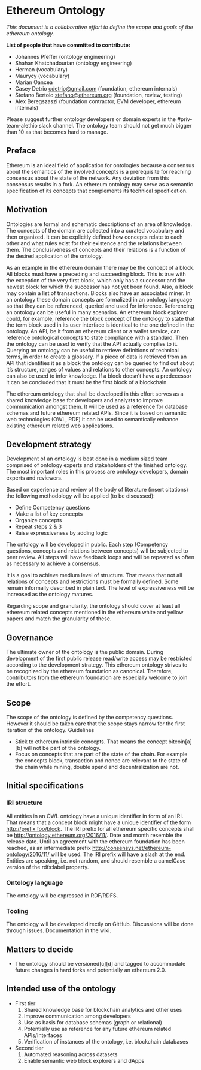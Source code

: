 # Ethereum Ontology
_This document is a collaborative effort to define the scope and goals of the ethereum ontology._

__List of people that have committed to contribute:__
* Johannes Pfeffer (ontology engineering)
* Shahan Khatchadourian (ontology engineering)
* Herman (vocabulary)
* Maurycy (vocabulary)
* Marian Oancea
* Casey Detrio cdetrio@gmail.com (foundation, ethereum internals)
* Stefano Bertolo <stefano@ethereum.org> (foundation, review, testing)
* Alex Beregszaszi (foundation contractor, EVM developer, ethereum internals)

Please suggest further ontology developers or domain experts in the #priv-team-alethio slack channel. The ontology team should not get much bigger than 10 as that becomes hard to manage.


## Preface
Ethereum is an ideal field of application for ontologies because a consensus about the semantics of the involved concepts is a prerequisite for reaching consensus about the state of the network. Any deviation from this consensus results in a fork. An ethereum ontology may serve as a semantic specification of its concepts that complements its technical specification.


## Motivation
Ontologies are formal and schematic descriptions of an area of knowledge. The concepts of the domain are collected into a curated vocabulary and then organized. It can be explicitly defined how concepts relate to each other and what rules exist for their existence and the relations between them. The conclusiveness of concepts and their relations is a function of the desired application of the ontology.

As an example in the ethereum domain there may be the concept of a block. All blocks must have a preceding and succeeding block. This is true with the exception of the very first block, which only has a successor and the newest block for which the successor has not yet been found. Also, a block may contain a list of transactions. Blocks also have an associated miner. In an ontology these domain concepts are formalized in an ontology language so that they can be referenced, queried and used for inference. Referencing an ontology can be useful in many scenarios. An ethereum block explorer could, for example, reference the block concept of the ontology to state that the term block used in its user interface is identical to the one defined in the ontology. An API, be it from an ethereum client or a wallet service, can reference ontological concepts to state compliance with a standard. Then the ontology can be used to verify that the API actually complies to it. Querying an ontology can be useful to retrieve definitions of technical terms, in order to create a glossary. If a piece of data is retrieved from an API that identifies it as a block the ontology can be queried to find out about it’s structure, ranges of values and relations to other concepts. An ontology can also be used to infer knowledge. If a block doesn’t have a predecessor it can be concluded that it must be the first block of a blockchain.

The ethereum ontology that shall be developed in this effort serves as a shared knowledge base for developers and analysts to improve communication amongst them. It will be used as a reference for database schemas and future ethereum related APIs. Since it is based on semantic web technologies (OWL, RDF) it can be used to semantically enhance existing ethereum related web applications.


## Development strategy
Development of an ontology is best done in a medium sized team comprised of ontology experts and stakeholders of the finished ontology. The most important roles in this process are ontology developers, domain experts and reviewers.

Based on experience and review of the body of literature (insert citations) the following methodology will be applied (to be discussed):

* Define Competency questions
* Make a list of key concepts
* Organize concepts
* Repeat steps 2 & 3
* Raise expressiveness by adding logic

The ontology will be developed in public. Each step (Competency questions, concepts and relations between concepts) will be subjected to peer review. All steps will have feedback loops and will be repeated as often as necessary to achieve a consensus.

It is a goal to achieve medium level of structure. That means that not all relations of concepts and restrictions must be formally defined. Some remain informally described in plain text. The level of expressiveness will be increased as the ontology matures.

Regarding scope and granularity, the ontology should cover at least all ethereum related concepts mentioned in the ethereum white and yellow papers and match the granularity of these.


## Governance
The ultimate owner of the ontology is the public domain. 
During development of the first public release read/write access may be restricted according to the development strategy.
This ethereum ontology strives to be recognized by the ethereum foundation as canonical. Therefore, contributors from the ethereum foundation are especially welcome to join the effort.


## Scope
The scope of the ontology is defined by the competency questions.
However it should be taken care that the scope stays narrow for the first iteration of the ontology.
Guidelines
* Stick to ethereum intrinsic concepts. That means the concept bitcoin[a][b] will not be part of the ontology.
* Focus on concepts that are part of the state of the chain. For example the concepts block, transaction and nonce are relevant to the state of the chain while mining, double spend and decentralization are not.


## Initial specifications
### IRI structure
All entities in an OWL ontology have a unique identifier in form of an IRI. That means that a concept block might have a unique identifier of the form http://prefix.foo/block. 
The IRI prefix for all ethereum specific concepts shall be http://ontology.ethereum.org/2016/11/. Date and month resemble the release date. Until an agreement with the ethereum foundation has been reached, as an intermediate prefix http://consensys.net/ethereum-ontology/2016/11/ will be used.
The IRI prefix will have a slash at the end. Entities are speaking, i.e. not random, and should resemble a camelCase version of the rdfs:label property.

### Ontology language
The ontology will be expressed in RDF/RDFS.

### Tooling
The ontology will be developed directly on GitHub. Discussions will be done through issues. Documentation in the wiki.


## Matters to decide
* The ontology should be versioned[c][d] and tagged to accommodate future changes in hard forks and potentially an ethereum 2.0. 


## Intended use of the ontology
* First tier
   1. Shared knowledge base for blockchain analytics and other uses
   2. Improve communication among developers
   3. Use as basis for database schemas (graph or relational)
   4. Potentially use as reference for any future ethereum related APIs/Interfaces
   5. Verification of instances of the ontology, i.e. blockchain databases
* Second tier
   1. Automated reasoning across datasets
   2. Enable semantic web block explorers and dApps

